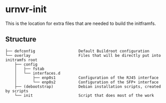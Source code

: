 # urnvr-init
This is the location for extra files that are needed to build the initframfs.

## Structure
```
├── defconfig                   Default Buildroot configuration
└── overlay                     Files that will be directly put into initramfs root
    ├── config
    │   ├── fstab
    │   └── interfaces.d
    │       ├── enp0s1          Configuration of the RJ45 interface
    │       └── enp0s2          Configuration of the SFP+ interface
    ├── (debootstrap)           Debian installation scripts, created by scripts
    └── init                    Script that does most of the work
```
